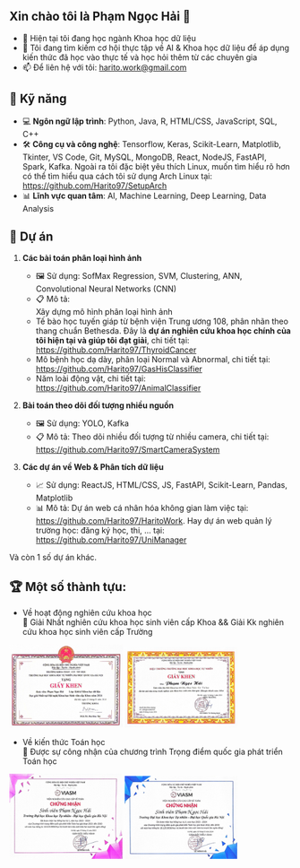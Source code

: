 ## Xin chào tôi là Phạm Ngọc Hải 👋

- 🌱 Hiện tại tôi đang học ngành Khoa học dữ liệu 
- 👯 Tôi đang tìm kiếm cơ hội thực tập về AI & Khoa học dữ liệu để áp dụng kiến thức đã học vào thực tế và học hỏi thêm từ các chuyên gia
- 📫 Để liên hệ với tôi: harito.work@gmail.com
  
## 🔧 Kỹ năng
  
- 💻 **Ngôn ngữ lập trình**: Python, Java, R, HTML/CSS, JavaScript, SQL, C++
- 🛠️ **Công cụ và công nghệ**: Tensorflow, Keras, Scikit-Learn, Matplotlib, Tkinter, VS Code, Git, MySQL, MongoDB, React, NodeJS, FastAPI, Spark, Kafka. Ngoài ra tôi đặc biệt yêu thích Linux, muốn tìm hiểu rõ hơn có thể tìm hiểu qua cách tôi sử dụng Arch Linux tại: https://github.com/Harito97/SetupArch
- 📊 **Lĩnh vực quan tâm**: AI, Machine Learning, Deep Learning, Data Analysis  
  
## 📂 Dự án
  
1. **Các bài toán phân loại hình ảnh**
   - 🖼️ Sử dụng: SofMax Regression, SVM, Clustering, ANN, Convolutional Neural Networks (CNN)
   - 📋 Mô tả:  
   Xây dựng mô hình phân loại hình ảnh  
    - Tế bào học tuyến giáp từ bệnh viện Trung ương 108, phân nhãn theo thang chuẩn Bethesda. Đây là **dự án nghiên cứu khoa học chính của tôi hiện tại và giúp tôi đạt giải**, chi tiết tại: https://github.com/Harito97/ThyroidCancer
    - Mô bệnh học dạ dày, phân loại Normal và Abnormal, chi tiết tại: https://github.com/Harito97/GasHisClassifier
    - Năm loài động vật, chi tiết tại: https://github.com/Harito97/AnimalClassifier
  
2. **Bài toán theo dõi đối tượng nhiều nguồn**
   - 🖼️ Sử dụng: YOLO, Kafka
   - 📋 Mô tả: Theo dõi nhiều đối tượng từ nhiều camera, chi tiết tại: https://github.com/Harito97/SmartCameraSystem
  
3. **Các dự án về Web & Phân tích dữ liệu**
   - 📈 Sử dụng: ReactJS, HTML/CSS, JS, FastAPI, Scikit-Learn, Pandas, Matplotlib
   - 📊 Mô tả: Dự án web cá nhân hóa không gian làm việc tại: https://github.com/Harito97/HaritoWork. Hay dự án web quản lý trường học: đăng ký học, thi, ... tại: https://github.com/Harito97/UniManager
  
Và còn 1 số dự án khác.
  
## 🏆 Một số thành tựu:
- Về hoạt động nghiên cứu khoa học  
    🥇 Giải Nhất nghiên cứu khoa học sinh viên cấp Khoa && Giải Kk nghiên cứu khoa học sinh viên cấp Trường
      
<p>
    <img src="img/NCKH_cap_khoa_2024.jpg" alt="NCKH cấp Khoa" width="40%">
    <img src="img/NCKH_cap_truong_2024.jpg" alt="NCKH cấp Trường" width="40%">
</p>
  
- Về kiến thức Toán học  
    📜 Được sự công nhận của chương trình Trọng điểm quốc gia phát triển Toán học
      
<p>
    <img src="img/HB_trong_diem_toan_hoc_qg_ky_I_2023.jpg" alt="HB Trong Diem Toan Hoc Ky I 2023" width="40%">
    <img src="img/HB_trong_diem_toan_hoc_qg_ky_II_2024.jpg" alt="HB Trong Diem Toan Hoc Ky II 2024" width="40%">
</p>
